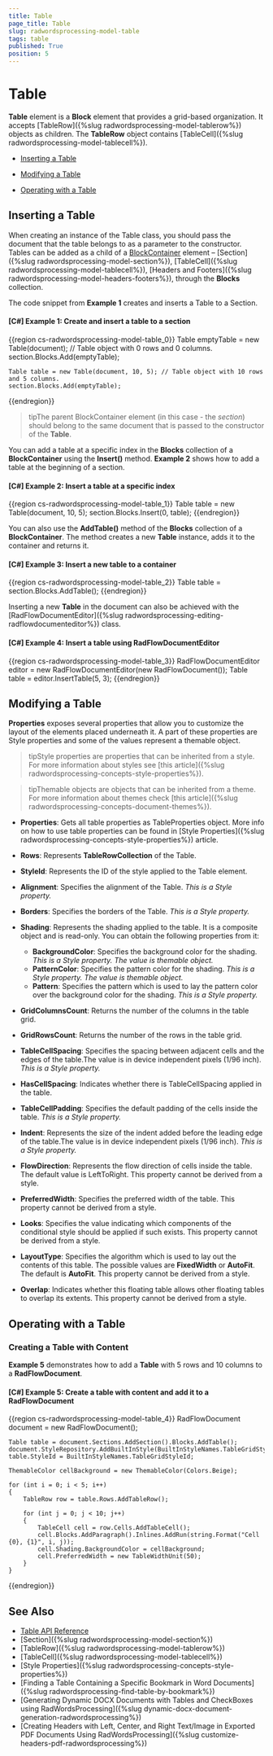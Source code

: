 ```yaml
---
title: Table
page_title: Table
slug: radwordsprocessing-model-table
tags: table
published: True
position: 5
---
```


# Table



__Table__ element is a __Block__ element that provides a grid-based organization. It accepts [TableRow]({%slug radwordsprocessing-model-tablerow%}) objects as children. The __TableRow__ object contains [TableCell]({%slug radwordsprocessing-model-tablecell%}).
      

* [Inserting a Table](#inserting-a-table)

* [Modifying a Table](#modifying-a-table)

* [Operating with a Table](#operating-with-a-table)


## Inserting a Table

When creating an instance of the Table class, you should pass the document that the table belongs to as a parameter to the constructor. Tables can be added as a child of a [BlockContainer](https://docs.telerik.com/devtools/document-processing/api/Telerik.Windows.Documents.Flow.Model.BlockContainerBase.html) element – [Section]({%slug radwordsprocessing-model-section%}), [TableCell]({%slug radwordsprocessing-model-tablecell%}), [Headers and Footers]({%slug radwordsprocessing-model-headers-footers%}), through the __Blocks__ collection. 
        

The code snippet from __Example 1__ creates and inserts a Table to a Section.
        

#### __[C#] Example 1: Create and insert a table to a section__

{{region cs-radwordsprocessing-model-table_0}}
	Table emptyTable = new Table(document); // Table object with 0 rows and 0 columns.
	section.Blocks.Add(emptyTable);
	
	Table table = new Table(document, 10, 5); // Table object with 10 rows and 5 columns.
	section.Blocks.Add(emptyTable);
{{endregion}}



>tipThe parent BlockContainer element (in this case - the *section*) should belong to the same document that is passed to the constructor of the __Table__.
          

You can add a table at a specific index in the __Blocks__ collection of a __BlockContainer__ using the __Insert()__ method. __Example 2__ shows how to add a table at the beginning of a section.
        

#### __[C#] Example 2: Insert a table at a specific index__

{{region cs-radwordsprocessing-model-table_1}}
	Table table = new Table(document, 10, 5);
	section.Blocks.Insert(0, table);
{{endregion}}



You can also use the __AddTable()__ method of the __Blocks__ collection of a __BlockContainer__. The method creates a new __Table__ instance, adds it to the container and returns it.
        

#### __[C#] Example 3: Insert a new table to a container__

{{region cs-radwordsprocessing-model-table_2}}
	Table table = section.Blocks.AddTable();
{{endregion}}



Inserting a new __Table__ in the document can also be achieved with the [RadFlowDocumentEditor]({%slug radwordsprocessing-editing-radflowdocumenteditor%}) class.
        

#### __[C#] Example 4: Insert a table using RadFlowDocumentEditor__

{{region cs-radwordsprocessing-model-table_3}}
	RadFlowDocumentEditor editor = new RadFlowDocumentEditor(new RadFlowDocument());
	Table table = editor.InsertTable(5, 3);
{{endregion}}



## Modifying a Table

__Properties__ exposes several properties that allow you to customize the layout of the elements placed underneath it. A part of these properties are Style properties and some of the values represent a themable object.
        
>tipStyle properties are properties that can be inherited from a style. For more information about styles see [this article]({%slug radwordsprocessing-concepts-style-properties%}).
          

>tipThemable objects are objects that can be inherited from a theme. For more information about themes check [this article]({%slug radwordsprocessing-concepts-document-themes%}).



* __Properties__:  Gets all table properties as TableProperties object. More info on how to use table properties can be found in [Style Properties]({%slug radwordsprocessing-concepts-style-properties%}) article.
            

* __Rows__: Represents __TableRowCollection__ of the Table.
            
* __StyleId__: Represents the ID of the style applied to the Table element.
            
* __Alignment__: Specifies the alignment of the Table. *This is a Style property.*

* __Borders__: Specifies the borders of the Table. *This is a Style property.*

* __Shading__: Represents the shading applied to the table. It is a composite object and is read-only. You can obtain the following properties from it:

    * __BackgroundColor__: Specifies the background color for the shading. *This is a Style property. The value is themable object.*
    * __PatternColor__: Specifies the pattern color for the shading. *This is a Style property. The value is themable object.*
    * __Pattern__: Specifies the pattern which is used to lay the pattern color over the background color for the shading. *This is a Style property.*

* __GridColumnsCount__: Returns the number of the columns in the table grid.
            

* __GridRowsCount__: Returns the number of the rows in the table grid.
            

* __TableCellSpacing__: Specifies the spacing between adjacent cells and the edges of the table.The value is in device independent pixels (1/96 inch). *This is a Style property.*

* __HasCellSpacing__: Indicates whether there is TableCellSpacing applied in the table.
            

* __TableCellPadding__: Specifies the default padding of the cells inside the table. *This is a Style property.*

* __Indent__: Represents the size of the indent added before the leading edge of the table.The value is in device independent pixels (1/96 inch). *This is a Style property.*

* __FlowDirection__: Represents the flow direction of cells inside the table. The default value is LeftToRight. This property cannot be derived from a style.
            

* __PreferredWidth__: Specifies the preferred width of the table. This property cannot be derived from a style.
            

* __Looks__: Specifies the value indicating which components of the conditional style should be applied if such exists. This property cannot be derived from a style.
            

* __LayoutType__: Specifies the algorithm which is used to lay out the contents of this table. The possible values are __FixedWidth__ or __AutoFit__. The default is __AutoFit__. This property cannot be derived from a style.
            

* __Overlap__: Indicates whether this floating table allows other floating tables to overlap its extents. This property cannot be derived from a style.
         

## Operating with a Table

### Creating a Table with Content

__Example 5__ demonstrates how to add a __Table__ with 5 rows and 10 columns to a __RadFlowDocument__.
            

#### __[C#] Example 5: Create a table with content and add it to a RadFlowDocument__

{{region cs-radwordsprocessing-model-table_4}}
	RadFlowDocument document = new RadFlowDocument();
	
	Table table = document.Sections.AddSection().Blocks.AddTable();
	document.StyleRepository.AddBuiltInStyle(BuiltInStyleNames.TableGridStyleId);
	table.StyleId = BuiltInStyleNames.TableGridStyleId;
	
	ThemableColor cellBackground = new ThemableColor(Colors.Beige);
	
	for (int i = 0; i < 5; i++)
	{
	    TableRow row = table.Rows.AddTableRow();
	
	    for (int j = 0; j < 10; j++)
	    {
	        TableCell cell = row.Cells.AddTableCell();
	        cell.Blocks.AddParagraph().Inlines.AddRun(string.Format("Cell {0}, {1}", i, j));
	        cell.Shading.BackgroundColor = cellBackground;
	        cell.PreferredWidth = new TableWidthUnit(50);
	    }
	}
{{endregion}}



## See Also

 * [Table API Reference](https://docs.telerik.com/devtools/document-processing/api/Telerik.Windows.Documents.Flow.Model.Table.html)
 * [Section]({%slug radwordsprocessing-model-section%})
 * [TableRow]({%slug radwordsprocessing-model-tablerow%})
 * [TableCell]({%slug radwordsprocessing-model-tablecell%})
 * [Style Properties]({%slug radwordsprocessing-concepts-style-properties%})
 * [Finding a Table Containing a Specific Bookmark in Word Documents]({%slug radwordsprocessing-find-table-by-bookmark%})
 * [Generating Dynamic DOCX Documents with Tables and CheckBoxes using RadWordsProcessing]({%slug dynamic-docx-document-generation-radwordsprocessing%})
 * [Creating Headers with Left, Center, and Right Text/Image in Exported PDF Documents Using RadWordsProcessing]({%slug customize-headers-pdf-radwordsprocessing%})

